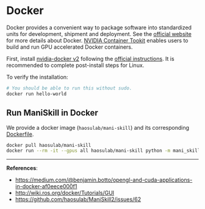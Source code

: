 # Docker

Docker provides a convenient way to package software into standardized units for development, shipment and deployment. See the [official website](https://www.docker.com/resources/what-container/) for more details about Docker. [NVIDIA Container Tookit](https://github.com/NVIDIA/nvidia-docker) enables users to build and run GPU accelerated Docker containers.

First, install [nvidia-docker v2](https://github.com/NVIDIA/nvidia-docker) following the [official instructions](https://docs.nvidia.com/datacenter/cloud-native/container-toolkit/install-guide.html#docker). It is recommended to complete post-install steps for Linux.

To verify the installation:

```bash
# You should be able to run this without sudo.
docker run hello-world
```

## Run ManiSkill in Docker

We provide a docker image (`haosulab/mani-skill`) and its corresponding [Dockerfile](https://github.com/haosulab/ManiSkill2/blob/dev/docker/Dockerfile).

```bash
docker pull haosulab/mani-skill
docker run --rm -it --gpus all haosulab/mani-skill python -m mani_skill.examples.demo_random_action
```
<!-- 
## Run GUI Applications

To run GUI applications from the docker container (the host is attached with a display), you need to add extra options to the `docker run` command:

```bash
# Allow local X11 connections
xhost +local:root
# Run ManiSkill2 docker image with the NVIDIA GPU
docker run --rm -it --gpus all \
    -v /tmp/.X11-unix:/tmp/.X11-unix -e DISPLAY \
    haosulab/mani-skill \
    python -m mani_skill.examples.demo_manual_control -e PickCube-v0 --enable-sapien-viewer
```

To run GUI applications on a headless server, we present a solution based on `x11vnc` and `fluxbox`.

```bash
# https://www.richud.com/wiki/Ubuntu_Fluxbox_GUI_with_x11vnc_and_Xvfb
docker run --rm --gpus all -p 5900:5900 \
    haosulab/mani-skill \
    apt update && bash -c "apt install -yqq x11vnc fluxbox && x11vnc -create -env FD_PROG=/usr/bin/fluxbox  -env X11VNC_FINDDISPLAY_ALWAYS_FAILS=1 -env X11VNC_CREATE_GEOM=${1:-1920x1080x16} -gone 'pkill Xvfb' -nopw"
```

Then, forward the port of VNC (5900 by default) to the local host. On your local machine, install a [VNC viewer](https://www.realvnc.com/en/connect/download/viewer/) and connect to the localhost port(e.g. localhost:5900). -->

---

**References**:

- <https://medium.com/@benjamin.botto/opengl-and-cuda-applications-in-docker-af0eece000f1>
- <http://wiki.ros.org/docker/Tutorials/GUI>
- <https://github.com/haosulab/ManiSkill2/issues/62>
